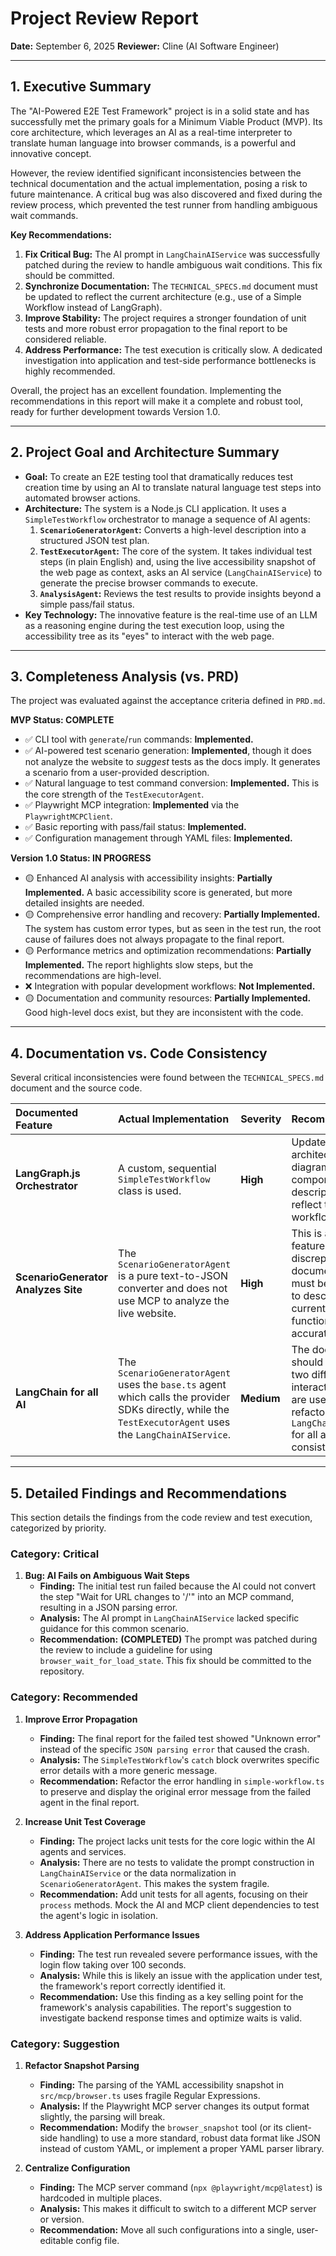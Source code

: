 # Project Review Report

**Date:** September 6, 2025
**Reviewer:** Cline (AI Software Engineer)

---

## 1. Executive Summary

The "AI-Powered E2E Test Framework" project is in a solid state and has successfully met the primary goals for a Minimum Viable Product (MVP). Its core architecture, which leverages an AI as a real-time interpreter to translate human language into browser commands, is a powerful and innovative concept.

However, the review identified significant inconsistencies between the technical documentation and the actual implementation, posing a risk to future maintenance. A critical bug was also discovered and fixed during the review process, which prevented the test runner from handling ambiguous wait commands.

**Key Recommendations:**

1.  **Fix Critical Bug:** The AI prompt in `LangChainAIService` was successfully patched during the review to handle ambiguous wait conditions. This fix should be committed.
2.  **Synchronize Documentation:** The `TECHNICAL_SPECS.md` document must be updated to reflect the current architecture (e.g., use of a Simple Workflow instead of LangGraph).
3.  **Improve Stability:** The project requires a stronger foundation of unit tests and more robust error propagation to the final report to be considered reliable.
4.  **Address Performance:** The test execution is critically slow. A dedicated investigation into application and test-side performance bottlenecks is highly recommended.

Overall, the project has an excellent foundation. Implementing the recommendations in this report will make it a complete and robust tool, ready for further development towards Version 1.0.

---

## 2. Project Goal and Architecture Summary

- **Goal:** To create an E2E testing tool that dramatically reduces test creation time by using an AI to translate natural language test steps into automated browser actions.
- **Architecture:** The system is a Node.js CLI application. It uses a `SimpleTestWorkflow` orchestrator to manage a sequence of AI agents:
  1.  **`ScenarioGeneratorAgent`:** Converts a high-level description into a structured JSON test plan.
  2.  **`TestExecutorAgent`:** The core of the system. It takes individual test steps (in plain English) and, using the live accessibility snapshot of the web page as context, asks an AI service (`LangChainAIService`) to generate the precise browser commands to execute.
  3.  **`AnalysisAgent`:** Reviews the test results to provide insights beyond a simple pass/fail status.
- **Key Technology:** The innovative feature is the real-time use of an LLM as a reasoning engine during the test execution loop, using the accessibility tree as its "eyes" to interact with the web page.

---

## 3. Completeness Analysis (vs. PRD)

The project was evaluated against the acceptance criteria defined in `PRD.md`.

**MVP Status: COMPLETE**

- ✅ CLI tool with `generate`/`run` commands: **Implemented.**
- ✅ AI-powered test scenario generation: **Implemented**, though it does not analyze the website to _suggest_ tests as the docs imply. It generates a scenario from a user-provided description.
- ✅ Natural language to test command conversion: **Implemented.** This is the core strength of the `TestExecutorAgent`.
- ✅ Playwright MCP integration: **Implemented** via the `PlaywrightMCPClient`.
- ✅ Basic reporting with pass/fail status: **Implemented.**
- ✅ Configuration management through YAML files: **Implemented.**

**Version 1.0 Status: IN PROGRESS**

- 🟡 Enhanced AI analysis with accessibility insights: **Partially Implemented.** A basic accessibility score is generated, but more detailed insights are needed.
- 🟡 Comprehensive error handling and recovery: **Partially Implemented.** The system has custom error types, but as seen in the test run, the root cause of failures does not always propagate to the final report.
- 🟡 Performance metrics and optimization recommendations: **Partially Implemented.** The report highlights slow steps, but the recommendations are high-level.
- ❌ Integration with popular development workflows: **Not Implemented.**
- 🟡 Documentation and community resources: **Partially Implemented.** Good high-level docs exist, but they are inconsistent with the code.

---

## 4. Documentation vs. Code Consistency

Several critical inconsistencies were found between the `TECHNICAL_SPECS.md` document and the source code.

| Documented Feature                  | Actual Implementation                                                                                                                                      | Severity   | Recommendation                                                                                                                                                         |
| :---------------------------------- | :--------------------------------------------------------------------------------------------------------------------------------------------------------- | :--------- | :--------------------------------------------------------------------------------------------------------------------------------------------------------------------- |
| **LangGraph.js Orchestrator**       | A custom, sequential `SimpleTestWorkflow` class is used.                                                                                                   | **High**   | Update the architecture diagram and component descriptions to reflect the actual workflow.                                                                             |
| **ScenarioGenerator Analyzes Site** | The `ScenarioGeneratorAgent` is a pure text-to-JSON converter and does not use MCP to analyze the live website.                                            | **High**   | This is a major feature discrepancy. The documentation must be corrected to describe the current functionality accurately.                                             |
| **LangChain for all AI**            | The `ScenarioGeneratorAgent` uses the `base.ts` agent which calls the provider SDKs directly, while the `TestExecutorAgent` uses the `LangChainAIService`. | **Medium** | The documentation should clarify that two different AI interaction patterns are used. Consider refactoring to use `LangChainAIService` for all agents for consistency. |

---

## 5. Detailed Findings and Recommendations

This section details the findings from the code review and test execution, categorized by priority.

### **Category: Critical**

1.  **Bug: AI Fails on Ambiguous Wait Steps**
    - **Finding:** The initial test run failed because the AI could not convert the step "Wait for URL changes to '/'" into an MCP command, resulting in a JSON parsing error.
    - **Analysis:** The AI prompt in `LangChainAIService` lacked specific guidance for this common scenario.
    - **Recommendation:** **(COMPLETED)** The prompt was patched during the review to include a guideline for using `browser_wait_for_load_state`. This fix should be committed to the repository.

### **Category: Recommended**

1.  **Improve Error Propagation**
    - **Finding:** The final report for the failed test showed "Unknown error" instead of the specific `JSON parsing error` that caused the crash.
    - **Analysis:** The `SimpleTestWorkflow`'s `catch` block overwrites specific error details with a more generic message.
    - **Recommendation:** Refactor the error handling in `simple-workflow.ts` to preserve and display the original error message from the failed agent in the final report.

2.  **Increase Unit Test Coverage**
    - **Finding:** The project lacks unit tests for the core logic within the AI agents and services.
    - **Analysis:** There are no tests to validate the prompt construction in `LangChainAIService` or the data normalization in `ScenarioGeneratorAgent`. This makes the system fragile.
    - **Recommendation:** Add unit tests for all agents, focusing on their `process` methods. Mock the AI and MCP client dependencies to test the agent's logic in isolation.

3.  **Address Application Performance Issues**
    - **Finding:** The test run revealed severe performance issues, with the login flow taking over 100 seconds.
    - **Analysis:** While this is likely an issue with the application under test, the framework's report correctly identified it.
    - **Recommendation:** Use this finding as a key selling point for the framework's analysis capabilities. The report's suggestion to investigate backend response times and optimize waits is valid.

### **Category: Suggestion**

1.  **Refactor Snapshot Parsing**
    - **Finding:** The parsing of the YAML accessibility snapshot in `src/mcp/browser.ts` uses fragile Regular Expressions.
    - **Analysis:** If the Playwright MCP server changes its output format slightly, the parsing will break.
    - **Recommendation:** Modify the `browser_snapshot` tool (or its client-side handling) to use a more standard, robust data format like JSON instead of custom YAML, or implement a proper YAML parser library.

2.  **Centralize Configuration**
    - **Finding:** The MCP server command (`npx @playwright/mcp@latest`) is hardcoded in multiple places.
    - **Analysis:** This makes it difficult to switch to a different MCP server or version.
    - **Recommendation:** Move all such configurations into a single, user-editable config file.
